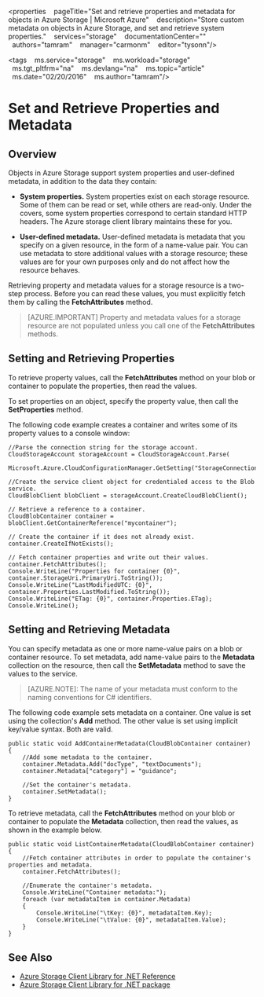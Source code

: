 
<properties 
  pageTitle="Set and retrieve properties and metadata for objects in Azure Storage | Microsoft Azure" 
  description="Store custom metadata on objects in Azure Storage, and set and retrieve system properties." 
  services="storage" 
  documentationCenter="" 
  authors="tamram" 
  manager="carmonm" 
  editor="tysonn"/>

<tags 
  ms.service="storage" 
  ms.workload="storage" 
  ms.tgt_pltfrm="na" 
  ms.devlang="na" 
  ms.topic="article" 
  ms.date="02/20/2016" 
  ms.author="tamram"/>


# Set and Retrieve Properties and Metadata #

## Overview

Objects in Azure Storage support system properties and user-defined metadata, in addition to the data they contain:

*   **System properties.** System properties exist on each storage resource. Some of them can be read or set, while others are read-only. Under the covers, some system properties correspond to certain standard HTTP headers. The Azure storage client library maintains these for you.  

*   **User-defined metadata.** User-defined metadata is metadata that you specify on a given resource, in the form of a name-value pair. You can use metadata to store additional values with a storage resource; these values are for your own purposes only and do not affect how the resource behaves.  

Retrieving property and metadata values for a storage resource is a two-step process. Before you can read these values, you must explicitly fetch them by calling the **FetchAttributes** method.

> [AZURE.IMPORTANT] Property and metadata values for a storage resource are not populated unless you call one of the **FetchAttributes** methods. 

## Setting and Retrieving Properties

To retrieve property values, call the **FetchAttributes** method on your blob or container to populate the properties, then read the values.

To set properties on an object, specify the property value, then call the **SetProperties** method.

The following code example creates a container and writes some of its property values to a console window:

    //Parse the connection string for the storage account.
    CloudStorageAccount storageAccount = CloudStorageAccount.Parse(
        Microsoft.Azure.CloudConfigurationManager.GetSetting("StorageConnectionString"));
	
	//Create the service client object for credentialed access to the Blob service.
    CloudBlobClient blobClient = storageAccount.CreateCloudBlobClient();

    // Retrieve a reference to a container. 
    CloudBlobContainer container = blobClient.GetContainerReference("mycontainer");

    // Create the container if it does not already exist.
    container.CreateIfNotExists();

    // Fetch container properties and write out their values.
    container.FetchAttributes();
    Console.WriteLine("Properties for container {0}", container.StorageUri.PrimaryUri.ToString());
    Console.WriteLine("LastModifiedUTC: {0}", container.Properties.LastModified.ToString());
    Console.WriteLine("ETag: {0}", container.Properties.ETag);
    Console.WriteLine();

## Setting and Retrieving Metadata

You can specify metadata as one or more name-value pairs on a blob or container resource. To set metadata, add name-value pairs to the **Metadata** collection on the resource, then call the **SetMetadata** method to save the values to the service.

> [AZURE.NOTE]: The name of your metadata must conform to the naming conventions for C# identifiers.
 
The following code example sets metadata on a container. One value is set using the collection's **Add** method. The other value is set using implicit key/value syntax. Both are valid.

    public static void AddContainerMetadata(CloudBlobContainer container)
    {
        //Add some metadata to the container.
        container.Metadata.Add("docType", "textDocuments");
        container.Metadata["category"] = "guidance";

        //Set the container's metadata.
        container.SetMetadata();
    }

To retrieve metadata, call the **FetchAttributes** method on your blob or container to populate the **Metadata** collection, then read the values, as shown in the example below.

    public static void ListContainerMetadata(CloudBlobContainer container)
    {
        //Fetch container attributes in order to populate the container's properties and metadata.
        container.FetchAttributes();

        //Enumerate the container's metadata.
        Console.WriteLine("Container metadata:");
        foreach (var metadataItem in container.Metadata)
        {
            Console.WriteLine("\tKey: {0}", metadataItem.Key);
            Console.WriteLine("\tValue: {0}", metadataItem.Value);
        }
    }

## See Also  

- [Azure Storage Client Library for .NET Reference](http://msdn.microsoft.com/library/azure/wa_storage_30_reference_home.aspx)
- [Azure Storage Client Library for .NET package](https://www.nuget.org/packages/WindowsAzure.Storage/) 
